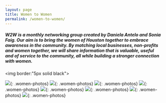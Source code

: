```yaml
---
layout: page
title: Women to Women
permalink: /women-to-women/
---
```


##### W2W is a monthly networking group created by Daniela Antelo and Sonia Faig. Our aim is to bring the women of Houston together to embrace awareness in the community. By matching local businesses, non-profits and women together, we will share information that is valuable, useful and of service to the community, all while building a stronger connection with women.

<img border:"5px solid black">

![](/uploads/img-4250.jpg){: .women-photos} ![](/uploads/img-4257.jpg){: .women-photos} ![](/uploads/img-4258.jpg){: .women-photos} ![](/uploads/img-4259.jpg){: .women-photos} ![](/uploads/women1-1.jpg){: .women-photos} ![](/uploads/women2-1.jpg){: .women-photos} ![](/uploads/women3-1.jpg){: .women-photos} ![](/uploads/women4-1.jpg){: .women-photos}